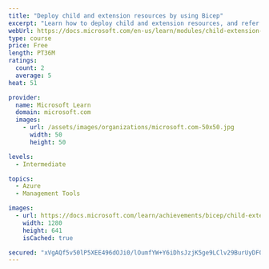 ```yaml
---
title: "Deploy child and extension resources by using Bicep"
excerpt: "Learn how to deploy child and extension resources, and refer to existing resources, within your Bicep code."
webUrl: https://docs.microsoft.com/en-us/learn/modules/child-extension-bicep-templates/
type: course
price: Free
length: PT36M
ratings:
  count: 2
  average: 5
heat: 51

provider:
  name: Microsoft Learn
  domain: microsoft.com
  images:
    - url: /assets/images/organizations/microsoft.com-50x50.jpg
      width: 50
      height: 50

levels:
  - Intermediate

topics:
  - Azure
  - Management Tools

images:
  - url: https://docs.microsoft.com/learn/achievements/bicep/child-extension-bicep-templates-social.png
    width: 1280
    height: 641
    isCached: true

secured: "xVgAQf5v50lP5XEE496dOJi0/lOumfYW+Y6iDhsJzjK5ge9LClv29BurUyDF04Ef3eDuaYtm7aCX3CKSWqGzZ9/Jm6oLTqUn0zc+azCc6GUTgaI2JxNmubKbMLmbJmExOhoiCbSgYceokdr4COv4lz6Nx/PzYOyeSXvzqrUUymDu3bnBervT+ste8SWGpn4DrqRTVHa7ZnALI09GYM199t/sBfwLTtpNzRwryeNL85ZmZvgbB9QsmqqjW9EX/nnerFZWveH6LYbrD5Tyfbj31wdrIMdHrz+GSzD7CFdRQdGaJuYmpUjR8kz4fZFqksfyKwQzpuVRZdt5roimMxRa4WrXNw79FbMrwMC/tYDNwHiLQHTq5U2xb3eqWHFwjQ5z9v6k7nxL7UonGyfrwi7WyeHwbbcU79z9TjGsiabhu6M=;KiDcv66CrJvW2xCFI+D/uA=="
---
```


